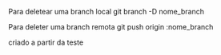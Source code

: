 Para deletear uma branch local
git branch -D nome_branch


Para deleter uma branch remota
git push origin :nome_branch

criado a partir da teste